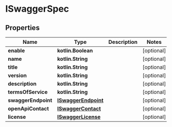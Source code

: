 
# ISwaggerSpec

## Properties
| Name | Type | Description | Notes |
| ------------ | ------------- | ------------- | ------------- |
| **enable** | **kotlin.Boolean** |  |  [optional] |
| **name** | **kotlin.String** |  |  [optional] |
| **title** | **kotlin.String** |  |  [optional] |
| **version** | **kotlin.String** |  |  [optional] |
| **description** | **kotlin.String** |  |  [optional] |
| **termsOfService** | **kotlin.String** |  |  [optional] |
| **swaggerEndpoint** | [**ISwaggerEndpoint**](ISwaggerEndpoint.md) |  |  [optional] |
| **openApiContact** | [**ISwaggerContact**](ISwaggerContact.md) |  |  [optional] |
| **license** | [**ISwaggerLicense**](ISwaggerLicense.md) |  |  [optional] |



